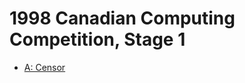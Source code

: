 # 1998 Canadian Computing Competition, Stage 1

* [A: Censor][]

[A: Censor]: http://wcipeg.com/problems/desc/ccc98s1
